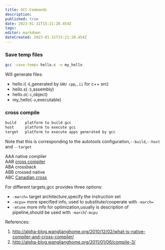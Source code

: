 ```yaml
---
title: GCC Commands
description: 
published: true
date: 2023-01-31T15:21:20.454Z
tags: 
editor: markdown
dateCreated: 2023-01-31T15:21:20.454Z
---
```


### Save temp files

```bash
gcc -save-temps hello.c -o my_hello
```
Will generate files:

- hello.i(`-E`,generated by `GNU cpp`,`.ii` for c++ src)
- hello.s(`-S`,assembly)
- hello.o(`-c`,object)
- my_hello(`-o`,executable)

### cross compile

```bash
build    platform to build gcc
host     platform to execute gcc
target   platform to execute apps generated by gcc
```

Note that this is corresponding to the autotools
configuration,`--build`,`--host` and `--target`

AAA      native compiler  
AAB      [cross compiler](http://en.wikipedia.org/wiki/Cross_compiler)  
ABA      crossback  
ABB      crossed native  
ABC      [Canadian cross](http://en.wikipedia.org/wiki/Canadian_cross#Canadian_Cross)  

For different targets,gcc provides three options:  

- `-march=` target architecture,specify the instruction set
- `-mcpu=` more specified info, used to substitute/cooperate with `-march=`
- `-mtune` more info for optimization,usually is description of pipeline,should be used with `-march`/`-mcpu`

References:  

1. <http://alpha-blog.wanglianghome.org/2010/12/02/what-is-native-compiler-and-cross-compiler/>  
1. <http://alpha-blog.wanglianghome.org/2011/01/06/compile-3/>
